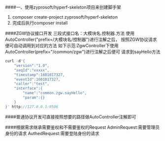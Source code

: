 ####一、使用zyprosoft/hyperf-skeleton项目来创建脚手架
1. composer create-project zyprosoft/hyperf-skeleton
2. 完成后执行composer install

####ZGW协议接口开发
三段式接口名：大模块名.控制器.方法
使用AutoController("prefix=/大模块名/控制器")进行注解之后，
按照ZGW协议请求便可自动调用到对应的方法
如下示范:ZgwController下使用AutoController(prefix="/common/zgw")进行注解之后便可
请求到sayHello方法
```php
curl -d'{
    "version":"1.0",
    "seqId":"xxxxx",
    "timestamp":1601017327,
    "eventId":1601017327,
    "caller":"test",
    "interface":{
        "name":"common.zgw.sayHello",
        "param":{}
    }
}' http://127.0.0.1:9506
```

####普通协议开发可直接按照想要的路径做AutoController注解即可

####根据需求继承需要鉴权和不需要鉴权的Request
AdminRequest:需要管理员身份的请求
AuthedRequest:需要登陆身份的请求